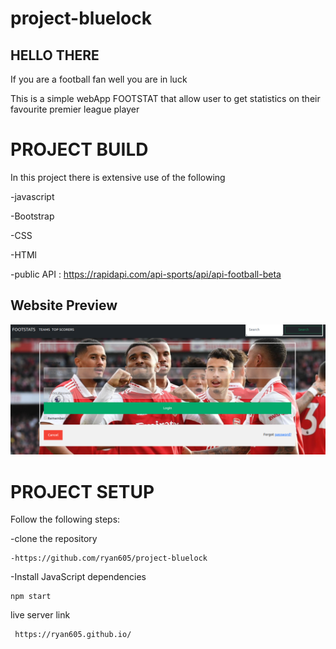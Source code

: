 # project-bluelock

<h2>HELLO THERE</h2>

If you are a football fan well you are in luck 

This is a simple webApp FOOTSTAT that allow user to get statistics on their favourite premier league player

<h1>PROJECT BUILD</h1>
In this project there is extensive use of the following

-javascript

-Bootstrap

-CSS

-HTMl

-public API : https://rapidapi.com/api-sports/api/api-football-beta

<h2>Website Preview</h2>

<img src="./ass/Screenshot from 2022-12-20 15-57-59.png" alt="arsenal">


<h1>PROJECT SETUP</h1>

Follow the following steps:

-clone the repository

    -https://github.com/ryan605/project-bluelock

-Install JavaScript dependencies

    npm start

live server link

     https://ryan605.github.io/






